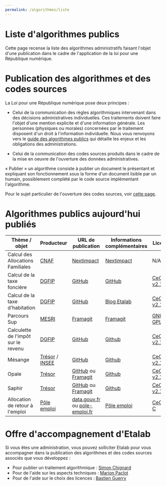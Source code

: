 ```yaml
---
permalink: /algorithmes/liste
---
```


# Liste d'algorithmes publics

Cette page recense la liste des algorithmes administratifs faisant
l'objet d'une publication dans le cadre de l'application de la loi
pour une République numérique.

# Publication des algorithmes et des codes sources

La Loi pour une République numérique pose deux principes :

- Celui de la communication des règles algorithmiques intervenant dans des décisions administratives individuelles. Ces traitements doivent faire l'objet d'une mention explicite et d'une information générale.  Les personnes (physiques ou morales) concernées par le traitement disposent d'un droit à l'information individuelle. Nous vous renvoyons vers le [guide des algorithmes publics](0-guide.md) qui détaille les enjeux et les obligations des administrations.

- Celui de la communication des codes sources produits dans le cadre de la mise en oeuvre de l'ouverture des données administratives.

« Publier » un algorithme consiste à publier un document le présentant et expliquant son fonctionnement sous la forme d'un document lisible par un humain, possiblement complété par le code source implémentant l'algorithme.

Pour le sujet particulier de l'ouverture des codes sources, voir [cette page](https://github.com/etalab/ouverture-des-codes-sources-publics).

# Algorithmes publics aujourd'hui publiés

<table>
  <thead>
    <tr>
      <th>Thème / objet</th>
      <th>Producteur</th>
      <th>URL de publication</th>
      <th>Informations complémentaires</th>
      <th>Licence</th>
    </tr>
  </thead>
  <tbody>
    <tr>
      <td>Calcul des Allocations Familiales</td>
      <td><a target="_blank" href="http://www.caf.fr/">CNAF</a></td>
      <td><a target="_blank" href="https://cdn2.nextinpact.com/medias/code-source-cnaf.zip">Nextimpact</a></td>
      <td><a target="_blank" href="https://www.nextinpact.com/news/106298-les-allocations-familales-nous-ouvrent-code-source-leur-calculateur-daides.htm">Nextimpact</a></td>
      <td>N/A\*</td>
    </tr>
    <tr>
      <td>Calcul de la taxe foncière</td>
      <td><a target="_blank" href="https://www.economie.gouv.fr/dgfip">DGFIP</a></td>
      <td><a target="_blank" href="https://github.com/etalab/taxe-fonciere">GitHub</a></td>
      <td><a target="_blank" href="https://github.com/etalab/taxe-fonciere/blob/master/README.md">GitHub</a></td>
      <td><a target="_blank" href="https://github.com/DGTresor/Opale/blob/master/LICENSE">CeCILL v2.1</a></td>
    </tr>
    <tr>
      <td>Calcul de la taxe d'habitation</td>
      <td><a target="_blank" href="https://www.economie.gouv.fr/dgfip">DGFIP</a></td>
      <td><a target="_blank" href="https://github.com/etalab/taxe-habitation">GitHub</a></td>
      <td><a target="_blank" href="https://www.etalab.gouv.fr/temoignage-peut-on-recoder-la-loi-lexemple-de-la-taxe-dhabitation">Blog Etalab</a></td>
      <td><a target="_blank" href="https://github.com/DGTresor/Opale/blob/master/LICENSE">CeCILL v2.1</a></td>
    </tr>
    <tr>
      <td>Parcours Sup</td>
      <td><a target="_blank" href="http://www.enseignementsup-recherche.gouv.fr/">MESRI</a></td>
      <td><a target="_blank" href="https://framagit.org/parcoursup/algorithmes-de-parcoursup">Framagit</a></td>
      <td><a target="_blank" href="https://framagit.org/parcoursup/algorithmes-de-parcoursup/blob/master/README.md">Framagit</a></td>
      <td><a target="_blank" href="https://framagit.org/parcoursup/algorithmes-de-parcoursup/blob/master/LICENSE">GNU GPL v3</a></td>
    </tr>
    <tr>
      <td>Calculette de l'impôt sur le revenu</td>
      <td><a target="_blank" href="https://www.economie.gouv.fr/dgfip">DGFIP</a></td>
      <td><a target="_blank" href="https://github.com/etalab/calculette-impots-m-source-code">GitHub</a></td>
      <td><a target="_blank" href="https://github.com/etalab/calculette-impots-m-source-code/blob/master/README.md">Github</a></td>
      <td><a target="_blank" href="https://github.com/DGTresor/Opale/blob/master/LICENSE">CeCILL v2.1</a></td>
    </tr>
    <tr>
      <td>Mésange</td>
      <td><a target="_blank" href="https://www.tresor.economie.gouv.fr/">Trésor</a> / <a target="_blank" href="https://www.insee.fr">INSEE</a></td>
      <td><a target="_blank" href="https://github.com/InseeFr/Mesange">GitHub</a></td>
      <td><a target="_blank" href="https://github.com/InseeFr/Mesange/blob/master/README.md">Github</a></td>
      <td><a target="_blank" href="https://github.com/DGTresor/Opale/blob/master/LICENSE">CeCILL v2.1</a></td>
    </tr>
    <tr>
      <td>Opale</td>
      <td><a target="_blank" href="https://www.tresor.economie.gouv.fr/">Trésor</a></td>
      <td><a target="_blank" href="https://github.com/DGTresor/Opale">GitHub</a> ou <a target="_blank" href="https://framagit.org/DGTresor/Opale">Framagit</a></td>
      <td><a target="_blank" href="https://github.com/DGTresor/Opale/blob/master/README.md">Github</a></td>
      <td><a target="_blank" href="https://github.com/DGTresor/Opale/blob/master/LICENSE">CeCILL v2.1</a></td>
    </tr>
    <tr>
      <td>Saphir</td>
      <td><a target="_blank" href="https://www.tresor.economie.gouv.fr/">Trésor</a></td>
      <td><a target="_blank" href="https://github.com/DGTresor/Saphir">GitHub</a> ou <a target="_blank" href="https://framagit.org/DGTresor/Saphir">Framagit</a></td>
      <td><a target="_blank" href="https://github.com/DGTresor/Saphir/blob/master/README.md">Github</a></td>
      <td><a target="_blank" href="https://github.com/DGTresor/Opale/blob/master/LICENSE">CeCILL v2.1</a></td>
    </tr>
    <tr>
      <td>Allocation de retour à l'emploi</td>
      <td><a target="_blank" href="https://www.pole-emploi.fr">Pôle emploi</a></td>
      <td><a target="_blank" href="https://www.data.gouv.fr/fr/datasets/calcul-de-lallocation-daide-au-retour-a-lemploi-are/">data.gouv.fr</a> ou <a target="_blank" href="https://www.pole-emploi.fr/candidat/algorithmes-@/index.jspz?id=568707">pole-emploi.fr</a></td>
      <td><a target="_blank" href="https://www.pole-emploi.fr/candidat/algorithmes-@/index.jspz?id=568707">Pôle emploi</a></td>
      <td><a target="_blank" href="http://www.cecill.info/licences/Licence_CeCILL-C_V1-fr.html">CeCILL-C</a></td>
    </tr>
  </tbody>
</table>

# Offre d'accompagnement d'Etalab

Si vous êtes une administration, vous pouvez solliciter Etalab pour vous accompagner dans la publication des algorithmes et des codes sources associés que vous développez :

- Pour publier un traitement algorithmique : [Simon Chignard](mailto:simon.chignard@data.gouv.fr)
- Pour de l'aide sur les aspects techniques : [Marion Paclot](mailto:marion.paclot@data.gouv.fr)
- Pour de l'aide sur le choix des licences : [Bastien Guerry](mailto:bastien.guerry@data.gouv.fr)
